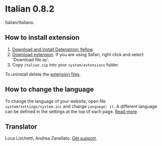 Italian 0.8.2
=============
Italian/Italiano.

## How to install extension

1. [Download and install Datenstrom Yellow](https://github.com/datenstrom/yellow/).
2. [Download extension](https://github.com/datenstrom/yellow-extensions/raw/master/zip/italian.zip). If you are using Safari, right click and select 'Download file as'.
3. Copy `italian.zip` into your `system/extensions` folder.

To uninstall delete the [extension files](update.ini).

## How to change the language

To change the language of your website, open file `system/settings/system.ini` and change `Language: it`. A different language can be defined in the settings at the top of each page. [Read more](https://developers.datenstrom.se/help/adjusting-system#system-settings).

## Translator

Luca Lischetti, Andrea Zanellato. [Get support](https://developers.datenstrom.se/help/support).
